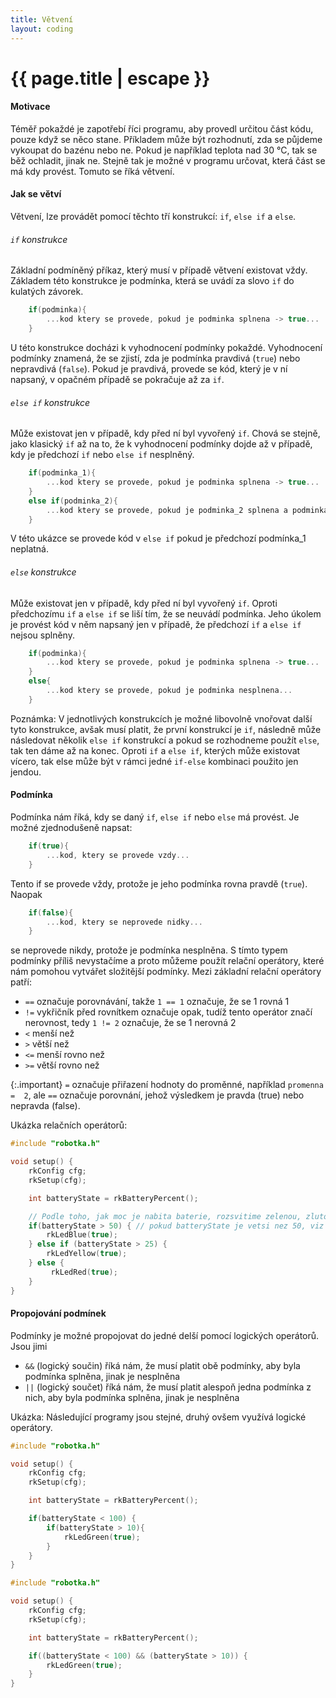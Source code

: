```yaml
---
title: Větvení
layout: coding
---
```


# {{ page.title | escape }}

#### Motivace
Téměř pokaždé je zapotřebí říci programu, aby provedl určitou část kódu, pouze když se něco stane. Příkladem může být rozhodnutí, zda se půjdeme vykoupat do bazénu nebo ne. Pokud je například teplota nad 30 °C, tak se běž ochladit, jinak ne. Stejně tak je možné v programu určovat, která část se má kdy provést. Tomuto se říká větvení.

#### Jak se větví
Větvení, lze provádět pomocí těchto tří konstrukcí: `if`, `else if` a `else`.

###### `if` konstrukce
Základní podmíněný příkaz, který musí v případě větvení existovat vždy. Základem této konstrukce je podmínka, která se uvádí za slovo `if` do kulatých závorek.

```cpp
    if(podminka){
        ...kod ktery se provede, pokud je podminka splnena -> true...
    }
``` 
U této konstrukce docházi k vyhodnocení podmínky pokaždé. Vyhodnocení podmínky znamená, že se zjistí, zda je podmínka pravdivá (`true`) nebo nepravdivá (`false`). Pokud je pravdivá, provede se kód, který je v ní napsaný, v opačném případě se pokračuje až za `if`.

###### `else if` konstrukce
Může existovat jen v případě, kdy před ní byl vyvořený `if`. Chová se stejně, jako klasický `if` až na to, že k vyhodnocení podmínky dojde až v případě, kdy je předchozí `if` nebo `else if` nesplněný.
```cpp
    if(podminka_1){
        ...kod ktery se provede, pokud je podminka splnena -> true...
    }
    else if(podminka_2){
        ...kod ktery se provede, pokud je podminka_2 splnena a podminka_1 nesplnena...
    }
``` 
V této ukázce se provede kód v `else if` pokud je předchozí podmínka_1 neplatná.

###### `else` konstrukce
Může existovat jen v případě, kdy před ní byl vyvořený `if`. Oproti předchozímu `if` a `else if` se liší tím, že se neuvádí podmínka. Jeho úkolem je provést kód v něm napsaný jen v případě, že předchozí `if` a `else if` nejsou splněny.

```cpp
    if(podminka){
        ...kod ktery se provede, pokud je podminka splnena -> true...
    }
    else{
        ...kod ktery se provede, pokud je podminka nesplnena...
    }
``` 

Poznámka: V jednotlivých konstrukcích je možné libovolně vnořovat další tyto konstrukce, avšak musí platit, že první konstrukcí je `if`, následně může následovat několik `else if` konstrukcí a pokud se rozhodneme použít `else`, tak ten dáme až na konec. Oproti `if` a `else if`, kterých může existovat vícero, tak else může být v rámci jedné `if-else` kombinaci použito jen jendou.

#### Podmínka
Podmínka nám říká, kdy se daný `if`, `else if` nebo `else` má provést. Je možné zjednodušeně napsat:

```cpp
    if(true){
        ...kod, ktery se provede vzdy...
    }
``` 
Tento if se provede vždy, protože je jeho podmínka rovna pravdě (`true`). Naopak
```cpp
    if(false){
        ...kod, ktery se neprovede nidky...
    }
``` 
se neprovede nikdy, protože je podmínka nesplněna. S tímto typem podmínky příliš nevystačíme a proto můžeme použít relační operátory, které nám pomohou vytvářet složitější podmínky. Mezi základní relační operátory patří:
- `==` označuje porovnávání, takže `1 == 1` označuje, že se 1 rovná 1
- `!=` vykřičník před rovnítkem označuje opak, tudíž tento operátor značí nerovnost, tedy `1 != 2` označuje, že se 1 nerovná 2
- `<` menší než
- `>` větší než
- `<=` menší rovno než
- `>=` větší rovno než

{:.important}
`=` označuje přiřazení hodnoty do proměnné, například `promenna =  2`, ale `==` označuje porovnání, jehož výsledkem je pravda (true) nebo nepravda (false).

Ukázka relačních operátorů:
```cpp
#include "robotka.h"

void setup() {
    rkConfig cfg;
    rkSetup(cfg);

    int batteryState = rkBatteryPercent();

    // Podle toho, jak moc je nabita baterie, rozsvitime zelenou, zlutou nebo cervenou LED.
    if(batteryState > 50) { // pokud batteryState je vetsi nez 50, viz dalsi sekce
        rkLedBlue(true);
    } else if (batteryState > 25) {
        rkLedYellow(true);
    } else {
         rkLedRed(true);
    }
}
```

#### Propojování podmínek
Podmínky je možné propojovat do jedné delší pomocí logických operátorů. Jsou jimi
- `&&` (logický součin) říká nám, že musí platit obě podmínky, aby byla podmínka splněna, jinak je nesplněna
- `||` (logický součet) říká nám, že musí platit alespoň jedna podmínka z nich, aby byla podmínka splněna, jinak je nesplněna

Ukázka:
Následující programy jsou stejné, druhý ovšem využívá logické operátory.
```cpp
#include "robotka.h"

void setup() {
    rkConfig cfg;
    rkSetup(cfg);

    int batteryState = rkBatteryPercent();

    if(batteryState < 100) {
        if(batteryState > 10){
            rkLedGreen(true);
        }
    }
}
```

```cpp
#include "robotka.h"

void setup() {
    rkConfig cfg;
    rkSetup(cfg);

    int batteryState = rkBatteryPercent();

    if((batteryState < 100) && (batteryState > 10)) {
        rkLedGreen(true);
    }
}
```